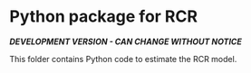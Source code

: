 # Python package for RCR

***DEVELOPMENT VERSION - CAN CHANGE WITHOUT NOTICE***

This folder contains Python code to estimate the RCR
model.
